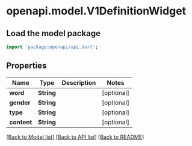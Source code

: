# openapi.model.V1DefinitionWidget

## Load the model package
```dart
import 'package:openapi/api.dart';
```

## Properties
Name | Type | Description | Notes
------------ | ------------- | ------------- | -------------
**word** | **String** |  | [optional] 
**gender** | **String** |  | [optional] 
**type** | **String** |  | [optional] 
**content** | **String** |  | [optional] 

[[Back to Model list]](../README.md#documentation-for-models) [[Back to API list]](../README.md#documentation-for-api-endpoints) [[Back to README]](../README.md)


